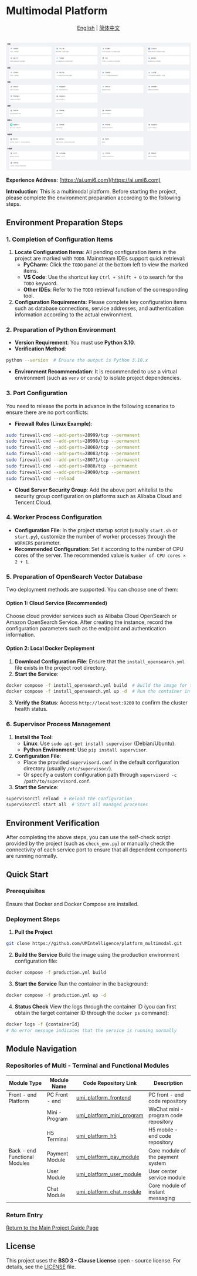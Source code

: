 # Multimodal Platform
<p align="center">
  <a href="./README.md">English</a> |
  <a href="./README_zh.md">简体中文</a> 
</p>
<div align="center">
  <br>
  <img src="https://github.com/UMIntelligence/platform_multimodal/blob/main/assets/7ccaf2c1-9b72-41ae-9a89-5688c94b7abe.png" alt="platform multimodal">
</div>

**Experience Address**: [https://ai.umi6.com](https://ai.umi6.com)

**Introduction**: This is a multimodal platform. Before starting the project, please complete the environment preparation according to the following steps.

## Environment Preparation Steps

### 1. Completion of Configuration Items
1. **Locate Configuration Items**: All pending configuration items in the project are marked with `TODO`. Mainstream IDEs support quick retrieval:
    - **PyCharm**: Click the `TODO` panel at the bottom left to view the marked items.
    - **VS Code**: Use the shortcut key `Ctrl + Shift + O` to search for the `TODO` keyword.
    - **Other IDEs**: Refer to the `TODO` retrieval function of the corresponding tool.
2. **Configuration Requirements**: Please complete key configuration items such as database connections, service addresses, and authentication information according to the actual environment.

### 2. Preparation of Python Environment
- **Version Requirement**: You must use **Python 3.10**.
- **Verification Method**:
```bash
python --version  # Ensure the output is Python 3.10.x
```
- **Environment Recommendation**: It is recommended to use a virtual environment (such as `venv` or `conda`) to isolate project dependencies.

### 3. Port Configuration
You need to release the ports in advance in the following scenarios to ensure there are no port conflicts:
- **Firewall Rules (Linux Example)**:
```bash
sudo firewall-cmd --add-ports=28999/tcp --permanent
sudo firewall-cmd --add-ports=28998/tcp --permanent
sudo firewall-cmd --add-ports=28060/tcp --permanent
sudo firewall-cmd --add-ports=28083/tcp --permanent
sudo firewall-cmd --add-ports=28071/tcp --permanent
sudo firewall-cmd --add-ports=8080/tcp --permanent
sudo firewall-cmd --add-ports=29090/tcp --permanent
sudo firewall-cmd --reload
```
- **Cloud Server Security Group**: Add the above port whitelist to the security group configuration on platforms such as Alibaba Cloud and Tencent Cloud.

### 4. Worker Process Configuration
- **Configuration File**: In the project startup script (usually `start.sh` or `start.py`), customize the number of worker processes through the `WORKERS` parameter.
- **Recommended Configuration**: Set it according to the number of CPU cores of the server. The recommended value is `Number of CPU cores × 2 + 1`.

### 5. Preparation of OpenSearch Vector Database
Two deployment methods are supported. You can choose one of them:
#### Option 1: Cloud Service (Recommended)
Choose cloud provider services such as Alibaba Cloud OpenSearch or Amazon OpenSearch Service. After creating the instance, record the configuration parameters such as the endpoint and authentication information.

#### Option 2: Local Docker Deployment
1. **Download Configuration File**: Ensure that the `install_opensearch.yml` file exists in the project root directory.
2. **Start the Service**:
```bash
docker compose -f install_opensearch.yml build  # Build the image for the first time
docker compose -f install_opensearch.yml up -d  # Run the container in the background
```
3. **Verify the Status**: Access `http://localhost:9200` to confirm the cluster health status.

### 6. Supervisor Process Management
1. **Install the Tool**:
    - **Linux**: Use `sudo apt-get install supervisor` (Debian/Ubuntu).
    - **Python Environment**: Use `pip install supervisor`.
2. **Configuration File**:
    - Place the provided `supervisord.conf` in the default configuration directory (usually `/etc/supervisor/`).
    - Or specify a custom configuration path through `supervisord -c /path/to/supervisord.conf`.
3. **Start the Service**:
```bash
supervisorctl reload  # Reload the configuration
supervisorctl start all  # Start all managed processes
```

## Environment Verification
After completing the above steps, you can use the self-check script provided by the project (such as `check_env.py`) or manually check the connectivity of each service port to ensure that all dependent components are running normally.

## Quick Start

### Prerequisites
Ensure that Docker and Docker Compose are installed.

### Deployment Steps
1. **Pull the Project**
```bash
git clone https://github.com/UMIntelligence/platform_multimodal.git
```
2. **Build the Service**
Build the image using the production environment configuration file:
```bash
docker compose -f production.yml build
```
3. **Start the Service**
Run the container in the background:
```bash
docker compose -f production.yml up -d
```
4. **Status Check**
View the logs through the container ID (you can first obtain the target container ID through the `docker ps` command):
```bash
docker logs -f {containerId}
# No error message indicates that the service is running normally
```

## Module Navigation

### Repositories of Multi - Terminal and Functional Modules
| Module Type      | Module Name      | Code Repository Link                          | Description           |
|------------------|------------------|-----------------------------------------------|-----------------------|
| Front - end Platform | PC Front - end   | [umi_platform_frontend](https://github.com/ymzn3820/umi_platform_frontend)       | PC front - end code repository |
|                  | Mini - Program   | [umi_platform_mini_program](https://github.com/ymzn3820/umi_platform_mini_program)    | WeChat mini - program code repository |
|                  | H5 Terminal      | [umi_platform_h5](https://github.com/ymzn3820/umi_platform_h5)                     | H5 mobile - end code repository |
| Back - end Functional Modules | Payment Module   | [umi_platform_pay_module](https://github.com/ymzn3820/umi_platform_pay_module)       | Core module of the payment system |
|                  | User Module      | [umi_platform_user_module](https://github.com/ymzn3820/umi_platform_user_module)       | User center service module |
|                  | Chat Module      | [umi_platform_chat_module](https://github.com/ymzn3820/umi_platform_chat_module)      | Core module of instant messaging |

### Return Entry
[Return to the Main Project Guide Page](https://github.com/ymzn3820/umi_platform_pay_module)

## License
This project uses the **BSD 3 - Clause License** open - source license. For details, see the [LICENSE](LICENSE) file.



